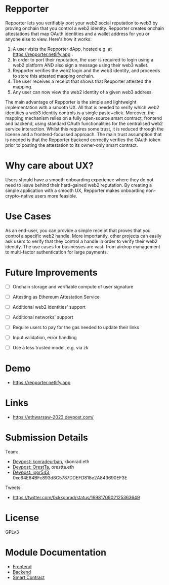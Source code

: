 # Repporter

Repporter lets you verifiably port your web2 social reputation to web3 by proving onchain that you control a web2 identity. Repporter creates onchain attestations that map OAuth identities and a wallet address for you or anyone else to view. Here's how it works:

1. A user visits the Repporter dApp, hosted e.g. at https://repporter.netlify.app .
2. In order to port their reputation, the user is required to login using a web2 platform AND also sign a message using their web3 wallet.
3. Repporter verifies the web2 login and the web3 identity, and proceeds to store this attested mapping onchain.
4. The user receives a receipt that shows that Repporter attested the mapping. 
5. Any user can now view the web2 identity of a given web3 address.

The main advantage of Repporter is the simple and lightweight implementation with a smooth UX. All that is needed to verify which web2 identities a web3 identity controls is a single paste+click. Moreover, the mapping mechanism relies on a fully open-source smart contract, frontend and backend, using standard OAuth functionalities for the centralised web2 service interaction. Whilst this requires some trust, it is reduced through the license and a frontend-focussed approach. The main trust assumption that is needed is that the Repporter backend correctly verifies the OAuth token prior to posting the attestation to its owner-only smart contract.

# Why care about UX?

Users should have a smooth onboarding experience where they do not need to leave behind their hard-gained web2 reputation. By creating a simple application with a smooth UX, Repporter makes onboarding non-crypto-native users more feasible.


# Use Cases

As an end-user, you can provide a simple receipt that proves that you control a specific web2 handle. More importantly, other projects can easily ask users to verify that they control a handle in order to verify their web2 identity. The use cases for businesses are vast: from airdrop management to multi-factor authentication for large payments.


# Future Improvements

- [ ] Onchain storage and verifiable compute of user signature
- [ ] Attesting as Ethereum Attestation Service
- [ ] Additional web2 identities' support
- [ ] Additional networks' support
- [ ] Require users to pay for the gas needed to update their links
- [ ] Input validation, error handling
- [ ] Use a less trusted model, e.g. via zk


# Demo

- https://repporter.netlify.app


# Links

- https://ethwarsaw-2023.devpost.com/


# Submission Details

Team: 

- [Devpost: konradeurban](https://devpost.com/konradeurban), kkonrad.eth
- [Devpost: OrestTa](https://devpost.com/OrestTa), orestta.eth
- [Devpost: igor543](https://devpost.com/igor543), 0xc64E64BFc893d8C5787DDEFD818e2A843690EF3E

Tweets:

- https://twitter.com/0xkkonrad/status/1698170902125363649


# License

GPLv3


# Module Documentation

- [Frontend](/frontend)
- [Backend](/backend)
- [Smart Contract](/contract)
